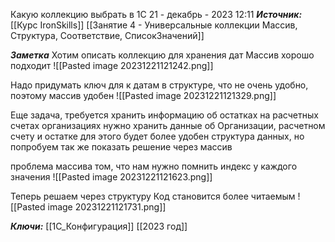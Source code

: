 
Какую коллекцию выбрать в 1С
 21 - декабрь - 2023  12:11 
***Источник:***  [[Курс IronSkills]] [[Занятие 4 - Универсальные коллекции Массив, Структура, Соответствие, СписокЗначений]]

***Заметка*** 
Хотим описать коллекцию для хранения дат
Массив хорошо подходит
![[Pasted image 20231221121242.png]]

Надо придумать ключ для к датам в структуре, что не очень удобно, поэтому массив удобен
![[Pasted image 20231221121329.png]]

Еще задача, требуется хранить информацию об остатках на расчетных счетах организациях
нужно хранить данные об Организации, расчетном счету и остатке 
для этого будет более удобен структура данных, но попробуем так же показать решение через массив

проблема массива том, что нам нужно помнить индекс у каждого значения
![[Pasted image 20231221121623.png]]

Теперь решаем через структуру
Код становится более читаемым 
![[Pasted image 20231221121731.png]]


***Ключи:*** [[1С_Конфигурация]] [[2023 год]]